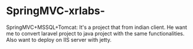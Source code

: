 # SpringMVC-xrlabs-
SpringMVC+MSSQL+Tomcat: It's a project that from indian client. He want me to convert laravel project to java project with the same functionalities. Also want to deploy on IIS server with jetty.
